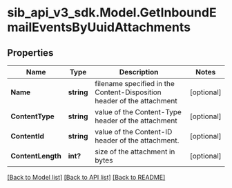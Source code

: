 # sib_api_v3_sdk.Model.GetInboundEmailEventsByUuidAttachments
## Properties

Name | Type | Description | Notes
------------ | ------------- | ------------- | -------------
**Name** | **string** | filename specified in the Content-Disposition header of the attachment | [optional] 
**ContentType** | **string** | value of the Content-Type header of the attachment | [optional] 
**ContentId** | **string** | value of the Content-ID header of the attachment. | [optional] 
**ContentLength** | **int?** | size of the attachment in bytes | [optional] 

[[Back to Model list]](../README.md#documentation-for-models) [[Back to API list]](../README.md#documentation-for-api-endpoints) [[Back to README]](../README.md)

